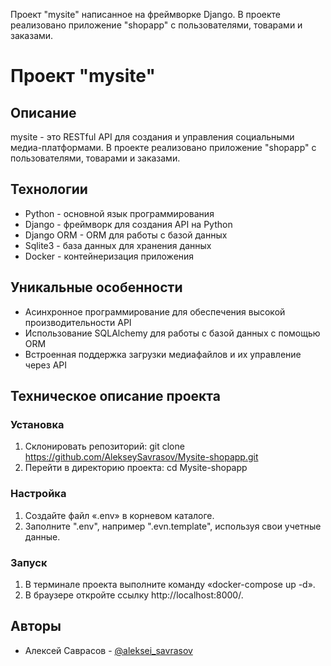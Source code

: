 Проект "mysite" написанное на фреймворке Django.
В проекте реализовано приложение "shopapp" с пользователями, товарами и заказами.  

# Проект "mysite"

## Описание

mysite - это RESTful API для создания и управления социальными медиа-платформами. 
В проекте реализовано приложение "shopapp" с пользователями, товарами и заказами.

## Технологии

* Python - основной язык программирования
* Django - фреймворк для создания API на Python
* Django ORM - ORM для работы с базой данных
* Sqlite3 - база данных для хранения данных
* Docker - контейнеризация приложения

## Уникальные особенности

* Асинхронное программирование для обеспечения высокой производительности API
* Использование SQLAlchemy для работы с базой данных с помощью ORM
* Встроенная поддержка загрузки медиафайлов и их управление через API

## Техническое описание проекта

### Установка

1. Склонировать репозиторий: git clone https://github.com/AlekseySavrasov/Mysite-shopapp.git
2. Перейти в директорию проекта: cd Mysite-shopapp

### Настройка

1. Создайте файл «.env» в корневом каталоге.
2. Заполните ".env", например ".evn.template", используя свои учетные данные.

### Запуск

1. В терминале проекта выполните команду «docker-compose up -d».
2. В браузере откройте ссылку http://localhost:8000/.

## Авторы

* Алексей Саврасов - [@aleksei_savrasov](https://github.com/AlekseySavrasov)
